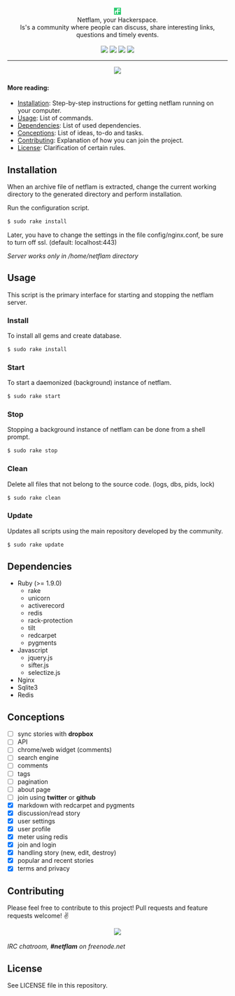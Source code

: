 <p align="center">
  <a href="https://github.com/netflam/netflam">
    <img src="https://raw.githubusercontent.com/netflam/netflam/master/public/assets/images/shortcuts/16.png" alt="netflam" />
  </a>
  <br />
  Netflam, your Hackerspace. <br /> Is's a community where people can discuss, share interesting links, questions and timely events.
  <br /><br />
  <a href="https://travis-ci.org/netflam/netflam"><img src="http://img.shields.io/travis/netflam/netflam.svg" /></a>
  <a href="https://github.com/netflam/netflam/releases"><img src="http://img.shields.io/github/release/netflam/netflam.svg" /></a>
  <a href="https://github.com/netflam/netflam/issues"><img src="http://img.shields.io/github/issues/netflam/netflam.svg" /></a>
  <a href="https://netflam.com/"><img src="http://img.shields.io/badge/url-netflam.com-brightgreen.svg" /></a>
</p>

---

<div align="center">
  <img src="https://dl.dropboxusercontent.com/u/103345209/Screenshots/Screenshot%202014-09-14%2018.22.57.png"/>
</div>

#### More reading:

- [Installation](#installation): Step-by-step instructions for getting netflam running on your computer.
- [Usage](#usage): List of commands.
- [Dependencies](#dependencies): List of used dependencies.
- [Conceptions](#conceptions): List of ideas, to-do and tasks.
- [Contributing](#contributing): Explanation of how you can join the project.
- [License](#license): Clarification of certain rules.

## Installation

When an archive file of netflam is extracted, change the current working directory to the generated directory and perform installation.

Run the configuration script.

```bash
$ sudo rake install
```

Later, you have to change the settings in the file config/nginx.conf, be sure to turn off ssl. (default: localhost:443)

_Server works only in /home/netflam directory_

## Usage

This script is the primary interface for starting and stopping the netflam server.

### Install

To install all gems and create database.

```bash
$ sudo rake install
```

### Start

To start a daemonized (background) instance of netflam.

```bash
$ sudo rake start
```

### Stop

Stopping a background instance of netflam can be done from a shell prompt.

```bash
$ sudo rake stop
```

### Clean

Delete all files that not belong to the source code. (logs, dbs, pids, lock)

```bash
$ sudo rake clean
```

### Update

Updates all scripts using the main repository developed by the community.

```bash
$ sudo rake update
```

## Dependencies

- Ruby (>= 1.9.0)
  * rake
  * unicorn
  * activerecord
  * redis
  * rack-protection
  * tilt
  * redcarpet
  * pygments
- Javascript
  * jquery.js
  * sifter.js
  * selectize.js
- Nginx
- Sqlite3
- Redis

## Conceptions

- [ ] sync stories with **dropbox**
- [ ] API
- [ ] chrome/web widget (comments)
- [ ] search engine
- [ ] comments
- [ ] tags
- [ ] pagination
- [ ] about page
- [ ] join using **twitter** or **github**
- [x] markdown with redcarpet and pygments
- [x] discussion/read story
- [x] user settings
- [x] user profile
- [x] meter using redis
- [x] join and login
- [x] handling story (new, edit, destroy)
- [x] popular and recent stories
- [x] terms and privacy

## Contributing

Please feel free to contribute to this project! Pull requests and feature requests welcome! :v:

<div align="center">
  <img src="https://pbs.twimg.com/media/BuTj9ULCAAEd4G7.jpg:large"/>
</div>

_IRC chatroom, **#netflam** on freenode.net_

## License

See LICENSE file in this repository.